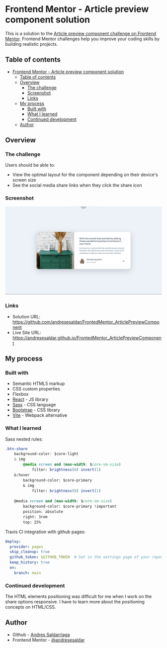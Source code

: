 # Frontend Mentor - Article preview component solution

This is a solution to the [Article preview component challenge on Frontend Mentor](https://www.frontendmentor.io/challenges/article-preview-component-dYBN_pYFT). Frontend Mentor challenges help you improve your coding skills by building realistic projects. 

## Table of contents

- [Frontend Mentor - Article preview component solution](#frontend-mentor---article-preview-component-solution)
  - [Table of contents](#table-of-contents)
  - [Overview](#overview)
    - [The challenge](#the-challenge)
    - [Screenshot](#screenshot)
    - [Links](#links)
  - [My process](#my-process)
    - [Built with](#built-with)
    - [What I learned](#what-i-learned)
    - [Continued development](#continued-development)
  - [Author](#author)

## Overview

### The challenge

Users should be able to:

- View the optimal layout for the component depending on their device's screen size
- See the social media share links when they click the share icon

### Screenshot

![Solution Screenshot](./solution_screenshot.png)

### Links

- Solution URL: https://github.com/andresesaldar/FrontedMentor_ArticlePreviewComponent
- Live Site URL: https://andresesaldar.github.io/FrontedMentor_ArticlePreviewComponent

## My process

### Built with

- Semantic HTML5 markup
- CSS custom properties
- Flexbox
- [React](https://reactjs.org/) - JS library
- [Sass](https://sass-lang.com/) - CSS language
- [Bootstrap](https://sass-lang.com/) - CSS library
- [Vite](https://vitejs.dev/) - Webpack alternative

### What I learned

Sass nested rules:
```css
.btn-share
    background-color: $core-light
    & img
        @media screen and (max-width: $core-sm-size)
            filter: brightness(0) invert(1)
    &:hover
        background-color: $core-primary
        & img
            filter: brightness(0) invert(1)
    
    @media screen and (max-width: $core-sm-size)
        background-color: $core-primary !important 
        position: absolute
        right: 3rem
        top: 25%
```

Travis CI integration with github pages:
```yml
deploy:
  provider: pages
  skip_cleanup: true
  github_token: $GITHUB_TOKEN  # Set in the settings page of your repository, as a secure variable
  keep_history: true
  on:
    branch: main
```

### Continued development

The HTML elements positioning was difficult for me when I work on the share options responsive. I have to learn more about the positioning concepts on HTML/CSS.

## Author

- Github - [Andres Saldarriaga](https://github.com/andresesaldar)
- Frontend Mentor - [@andresesaldar](https://www.frontendmentor.io/profile/andresesaldar)
